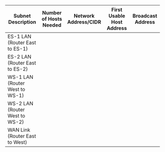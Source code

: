 | **Subnet Description**         | **Number of Hosts Needed** | **Network Address/CIDR** | **First Usable Host Address** | **Broadcast Address** |
|--------------------------------|---------------------------|--------------------------|-------------------------------|-----------------------|
| ES-1 LAN (Router East to ES-1) |                           |                          |                               |                       |
| ES-2 LAN (Router East to ES-2) |                           |                          |                               |                       |
| WS-1 LAN (Router West to WS-1) |                           |                          |                               |                       |
| WS-2 LAN (Router West to WS-2) |                           |                          |                               |                       |
| WAN Link (Router East to West) |                           |                          |                               |                       |
